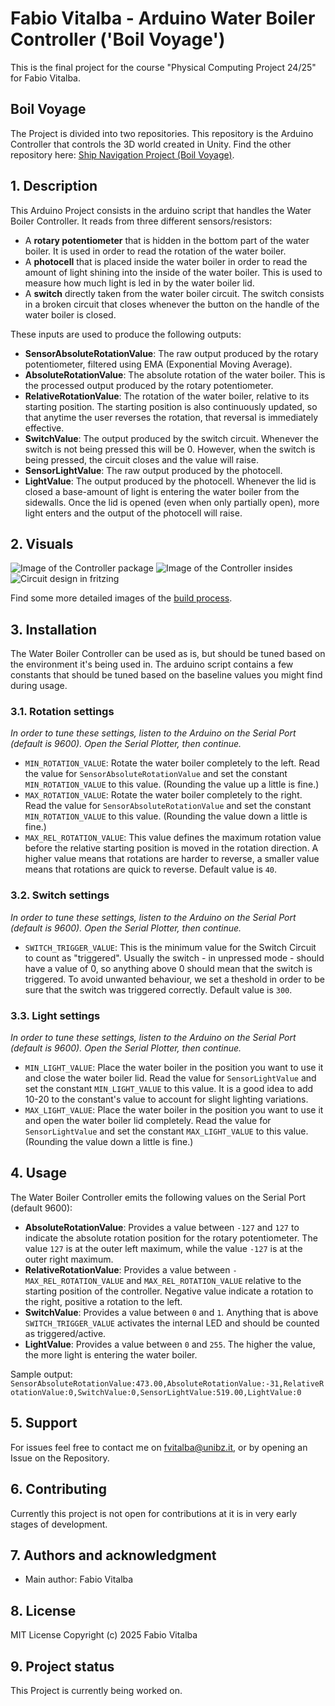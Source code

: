 # Fabio Vitalba - Arduino Water Boiler Controller ('Boil Voyage')
This is the final project for the course "Physical Computing Project 24/25" for Fabio Vitalba.

## Boil Voyage
The Project is divided into two repositories. This repository is the Arduino Controller that controls the 3D world created in Unity.
Find the other repository here: [Ship Navigation Project (Boil Voyage)](https://github.com/fabiovitalba/PCP-Ship-Project).

## 1. Description
This Arduino Project consists in the arduino script that handles the Water Boiler Controller. It reads from three different sensors/resistors:
- A **rotary potentiometer** that is hidden in the bottom part of the water boiler. It is used in order to read the rotation of the water boiler.
- A **photocell** that is placed inside the water boiler in order to read the amount of light shining into the inside of the water boiler. This is used to measure how much light is led in by the water boiler lid.
- A **switch** directly taken from the water boiler circuit. The switch consists in a broken circuit that closes whenever the button on the handle of the water boiler is closed.

These inputs are used to produce the following outputs:
- **SensorAbsoluteRotationValue**: The raw output produced by the rotary potentiometer, filtered using EMA (Exponential Moving Average).
- **AbsoluteRotationValue**: The absolute rotation of the water boiler. This is the processed output produced by the rotary potentiometer.
- **RelativeRotationValue**: The rotation of the water boiler, relative to its starting position. The starting position is also continuously updated, so that anytime the user reverses the rotation, that reversal is immediately effective.
- **SwitchValue**: The output produced by the switch circuit. Whenever the switch is not being pressed this will be 0. However, when the switch is being pressed, the circuit closes and the value will raise.
- **SensorLightValue**: The raw output produced by the photocell.
- **LightValue**: The output produced by the photocell. Whenever the lid is closed a base-amount of light is entering the water boiler from the sidewalls. Once the lid is opened (even when only partially open), more light enters and the output of the photocell will raise.

## 2. Visuals
![Image of the Controller package](/Images/controller-01.jpeg)
![Image of the Controller insides](/Images/controller-02.jpeg)
![Circuit design in fritzing](/Fritzing/arduino_circuit_design.png)

Find some more detailed images of the [build process](/BUILDHISTORY.md).

## 3. Installation
The Water Boiler Controller can be used as is, but should be tuned based on the environment it's being used in. The arduino script contains a few constants that should be tuned based on the baseline values you might find during usage.

### 3.1. Rotation settings
_In order to tune these settings, listen to the Arduino on the Serial Port (default is 9600). Open the Serial Plotter, then continue._
- `MIN_ROTATION_VALUE`: Rotate the water boiler completely to the left. Read the value for `SensorAbsoluteRotationValue` and set the constant `MIN_ROTATION_VALUE` to this value. (Rounding the value up a little is fine.)
- `MAX_ROTATION_VALUE`: Rotate the water boiler completely to the right. Read the value for `SensorAbsoluteRotationValue` and set the constant `MIN_ROTATION_VALUE` to this value. (Rounding the value down a little is fine.)
- `MAX_REL_ROTATION_VALUE`: This value defines the maximum rotation value before the relative starting position is moved in the rotation direction. A higher value means that rotations are harder to reverse, a smaller value means that rotations are quick to reverse. Default value is `40`.

### 3.2. Switch settings
_In order to tune these settings, listen to the Arduino on the Serial Port (default is 9600). Open the Serial Plotter, then continue._
- `SWITCH_TRIGGER_VALUE`: This is the minimum value for the Switch Circuit to count as "triggered". Usually the switch - in unpressed mode - should have a value of 0, so anything above 0 should mean that the switch is triggered. To avoid unwanted behaviour, we set a theshold in order to be sure that the switch was triggered correctly. Default value is `300`.

### 3.3. Light settings
_In order to tune these settings, listen to the Arduino on the Serial Port (default is 9600). Open the Serial Plotter, then continue._
- `MIN_LIGHT_VALUE`: Place the water boiler in the position you want to use it and close the water boiler lid. Read the value for `SensorLightValue` and set the constant `MIN_LIGHT_VALUE` to this value. It is a good idea to add 10-20 to the constant's value to account for slight lighting variations.
- `MAX_LIGHT_VALUE`: Place the water boiler in the position you want to use it and open the water boiler lid completely. Read the value for `SensorLightValue` and set the constant `MAX_LIGHT_VALUE` to this value. (Rounding the value down a little is fine.)

## 4. Usage
The Water Boiler Controller emits the following values on the Serial Port (default 9600):
- **AbsoluteRotationValue**: Provides a value between `-127` and `127` to indicate the absolute rotation position for the rotary potentiometer. The value `127` is at the outer left maximum, while the value `-127` is at the outer right maximum.
- **RelativeRotationValue**: Provides a value between `-MAX_REL_ROTATION_VALUE` and `MAX_REL_ROTATION_VALUE` relative to the starting position of the controller. Negative value indicate a rotation to the right, positive a rotation to the left.
- **SwitchValue**: Provides a value between `0` and `1`. Anything that is above `SWITCH_TRIGGER_VALUE` activates the internal LED and should be counted as triggered/active.
- **LightValue**: Provides a value between `0` and `255`. The higher the value, the more light is entering the water boiler.

Sample output: `SensorAbsoluteRotationValue:473.00,AbsoluteRotationValue:-31,RelativeRotationValue:0,SwitchValue:0,SensorLightValue:519.00,LightValue:0`

## 5. Support
For issues feel free to contact me on fvitalba@unibz.it, or by opening an Issue on the Repository.

## 6. Contributing
Currently this project is not open for contributions at it is in very early stages of development.

## 7. Authors and acknowledgment
- Main author: Fabio Vitalba

## 8. License
MIT License
Copyright (c) 2025 Fabio Vitalba

## 9. Project status
This Project is currently being worked on.
